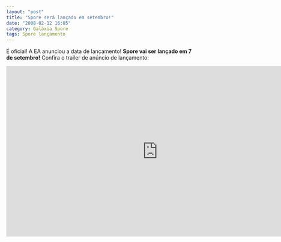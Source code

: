 ```yaml
---
layout: "post"
title: "Spore será lançado em setembro!"
date: "2008-02-12 16:05"
category: Galáxia Spore
tags: Spore lançamento
---
```

É oficial! A EA anunciou a data de lançamento! **Spore vai ser lançado em 7 de setembro!** Confira o trailer de anúncio de lançamento:

<iframe width="806" height="453" src="https://www.youtube-nocookie.com/embed/k6n9PoWwxaY" frameborder="0" allow="accelerometer; autoplay; encrypted-media; gyroscope; picture-in-picture" allowfullscreen></iframe>
